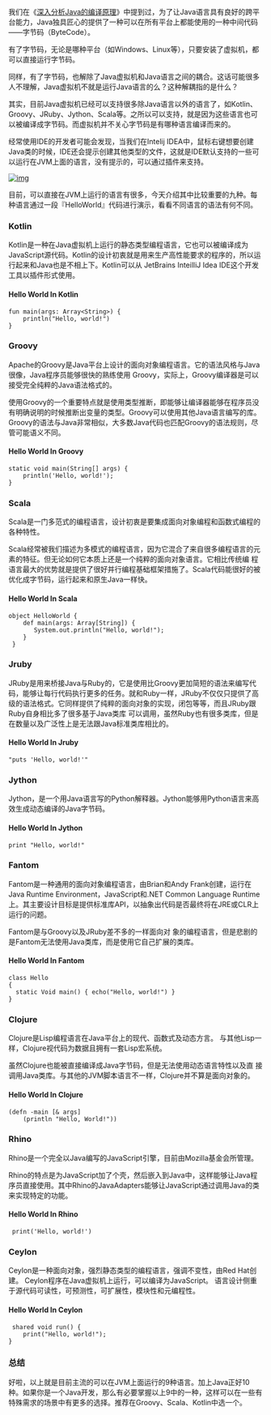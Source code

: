 我们在《[深入分析Java的编译原理](https://www.hollischuang.com/archives/2322)》中提到过，为了让Java语言具有良好的跨平台能力，Java独具匠心的提供了一种可以在所有平台上都能使用的一种中间代码——字节码（ByteCode）。

有了字节码，无论是哪种平台（如Windows、Linux等），只要安装了虚拟机，都可以直接运行字节码。

同样，有了字节码，也解除了Java虚拟机和Java语言之间的耦合。这话可能很多人不理解，Java虚拟机不就是运行Java语言的么？这种解耦指的是什么？

其实，目前Java虚拟机已经可以支持很多除Java语言以外的语言了，如Kotlin、Groovy、JRuby、Jython、Scala等。之所以可以支持，就是因为这些语言也可以被编译成字节码。而虚拟机并不关心字节码是有哪种语言编译而来的。

经常使用IDE的开发者可能会发现，当我们在Intelij IDEA中，鼠标右键想要创建Java类的时候，IDE还会提示创建其他类型的文件，这就是IDE默认支持的一些可以运行在JVM上面的语言，没有提示的，可以通过插件来支持。

[![img](https://camo.githubusercontent.com/860185ad25c0988899f933282ccf664c1d81e6a1/68747470733a2f2f7777772e686f6c6c6973636875616e672e636f6d2f77702d636f6e74656e742f75706c6f6164732f323031382f31312f6c616e6775616765732e706e67)](https://camo.githubusercontent.com/860185ad25c0988899f933282ccf664c1d81e6a1/68747470733a2f2f7777772e686f6c6c6973636875616e672e636f6d2f77702d636f6e74656e742f75706c6f6164732f323031382f31312f6c616e6775616765732e706e67)

目前，可以直接在JVM上运行的语言有很多，今天介绍其中比较重要的九种。每种语言通过一段『HelloWorld』代码进行演示，看看不同语言的语法有何不同。

### Kotlin

Kotlin是一种在Java虚拟机上运行的静态类型编程语言，它也可以被编译成为JavaScript源代码。Kotlin的设计初衷就是用来生产高性能要求的程序的，所以运行起来和Java也是不相上下。Kotlin可以从 JetBrains InteilliJ Idea IDE这个开发工具以插件形式使用。

#### Hello World In Kotlin

```
fun main(args: Array<String>) {
    println("Hello, world!")
}

```

### Groovy

Apache的Groovy是Java平台上设计的面向对象编程语言。它的语法风格与Java很像，Java程序员能够很快的熟练使用 Groovy，实际上，Groovy编译器是可以接受完全纯粹的Java语法格式的。

使用Groovy的一个重要特点就是使用类型推断，即能够让编译器能够在程序员没有明确说明的时候推断出变量的类型。Groovy可以使用其他Java语言编写的库。Groovy的语法与Java非常相似，大多数Java代码也匹配Groovy的语法规则，尽管可能语义不同。

#### Hello World In Groovy

```
static void main(String[] args) {
    println('Hello, world!');
}

```

### Scala

Scala是一门多范式的编程语言，设计初衷是要集成面向对象编程和函数式编程的各种特性。

Scala经常被我们描述为多模式的编程语言，因为它混合了来自很多编程语言的元素的特征。但无论如何它本质上还是一个纯粹的面向对象语言。它相比传统编 程语言最大的优势就是提供了很好并行编程基础框架措施了。Scala代码能很好的被优化成字节码，运行起来和原生Java一样快。

#### Hello World In Scala

```
object HelloWorld {  
    def main(args: Array[String]) {  
       System.out.println("Hello, world!");  
    }  
 } 

```

### Jruby

JRuby是用来桥接Java与Ruby的，它是使用比Groovy更加简短的语法来编写代码，能够让每行代码执行更多的任务。就和Ruby一样，JRuby不仅仅只提供了高级的语法格式。它同样提供了纯粹的面向对象的实现，闭包等等，而且JRuby跟Ruby自身相比多了很多基于Java类库 可以调用，虽然Ruby也有很多类库，但是在数量以及广泛性上是无法跟Java标准类库相比的。

#### Hello World In Jruby

```
"puts 'Hello, world!'"

```

### Jython

Jython，是一个用Java语言写的Python解释器。Jython能够用Python语言来高效生成动态编译的Java字节码。

#### Hello World In Jython

```
print "Hello, world!"

```

### Fantom

Fantom是一种通用的面向对象编程语言，由Brian和Andy Frank创建，运行在Java Runtime Environment，JavaScript和.NET Common Language Runtime上。其主要设计目标是提供标准库API，以抽象出代码是否最终将在JRE或CLR上运行的问题。

Fantom是与Groovy以及JRuby差不多的一样面向对 象的编程语言，但是悲剧的是Fantom无法使用Java类库，而是使用它自己扩展的类库。

#### Hello World In Fantom

```
class Hello
{
  static Void main() { echo("Hello, world!") }
}

```

### Clojure

Clojure是Lisp编程语言在Java平台上的现代、函数式及动态方言。 与其他Lisp一样，Clojure视代码为数据且拥有一套Lisp宏系统。

虽然Clojure也能被直接编译成Java字节码，但是无法使用动态语言特性以及直 接调用Java类库。与其他的JVM脚本语言不一样，Clojure并不算是面向对象的。

#### Hello World In Clojure

```
(defn -main [& args]
    (println "Hello, World!"))

```

### Rhino

Rhino是一个完全以Java编写的JavaScript引擎，目前由Mozilla基金会所管理。

Rhino的特点是为JavaScript加了个壳，然后嵌入到Java中，这样能够让Java程序员直接使用。其中Rhino的JavaAdapters能够让JavaScript通过调用Java的类来实现特定的功能。

#### Hello World In Rhino

```
 print('Hello, world!')

```

### Ceylon

Ceylon是一种面向对象，强烈静态类型的编程语言，强调不变性，由Red Hat创建。 Ceylon程序在Java虚拟机上运行，可以编译为JavaScript。 语言设计侧重于源代码可读性，可预测性，可扩展性，模块性和元编程性。

#### Hello World In Ceylon

```
 shared void run() {
    print("Hello, world!");
}

```

### 总结

好啦，以上就是目前主流的可以在JVM上面运行的9种语言。加上Java正好10种。如果你是一个Java开发，那么有必要掌握以上9中的一种，这样可以在一些有特殊需求的场景中有更多的选择。推荐在Groovy、Scala、Kotlin中选一个。
